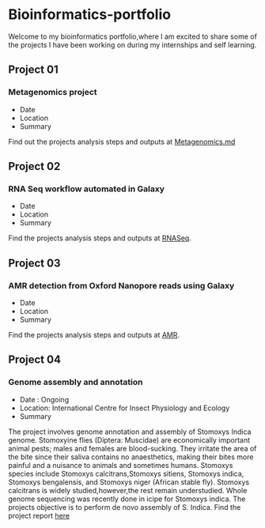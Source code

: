 # Bioinformatics-portfolio
Welcome to my bioinformatics portfolio,where I am excited to share some of the projects I have been working on during my internships and self learning.
## Project 01
### Metagenomics project
* Date
* Location
* Summary

Find out the projects analysis steps and outputs at [Metagenomics.md](https://github.com/Parcelli/Bioinformatics-portfolio/blob/gh.pages/RNASeq-Project.md)

## Project 02
### RNA Seq workflow automated in Galaxy
* Date
* Location
* Summary

Find the projects analysis steps and outputs at [RNASeq](https://github.com/Parcelli/Bioinformatics-portfolio/blob/gh.pages/RNASeq-Project.md).

## Project 03
### AMR detection from Oxford Nanopore reads using Galaxy
* Date
* Location
* Summary

Find the projects analysis steps and outputs at [AMR](https://github.com/Parcelli/Bioinformatics-portfolio/blob/gh.pages/AMR-detection.md).
## Project 04
### Genome assembly and annotation
* Date : Ongoing
* Location: International Centre for Insect Physiology and Ecology
* Summary

The project involves genome annotation and assembly of Stomoxys Indica genome. 
Stomoxyine flies (Diptera: Muscidae) are economically important animal pests; males and females are blood-sucking. 
They irritate the area of the bite since their saliva contains no anaesthetics, making their bites more painful and a nuisance to animals and sometimes humans. 
Stomoxys species include Stomoxys calcitrans,Stomoxys sitiens, Stomoxys indica, Stomoxys bengalensis, and Stomoxys niger (African stable fly). Stomoxys calcitrans is widely studied,however,the rest remain understudied.  Whole genome sequencing was recently done in icipe for Stomoxys indica.
The projects objective is to perform de novo assembly of S. Indica. Find the project report [here](https://github.com/mbbu/Stomoxys_Indica_Assembly/blob/main/assembly_pipeline.md)
